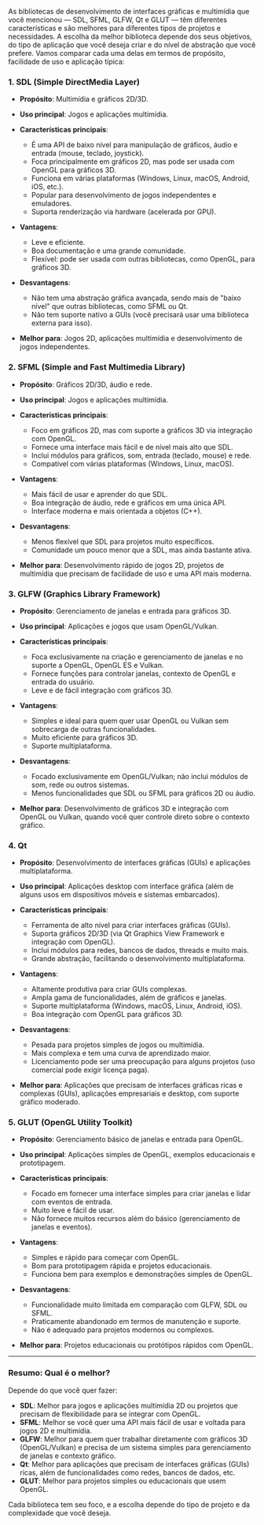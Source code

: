 As bibliotecas de desenvolvimento de interfaces gráficas e multimídia que você mencionou — SDL, SFML, GLFW, Qt e GLUT — têm diferentes características e são melhores para diferentes tipos de projetos e necessidades. A escolha da melhor biblioteca depende dos seus objetivos, do tipo de aplicação que você deseja criar e do nível de abstração que você prefere. Vamos comparar cada uma delas em termos de propósito, facilidade de uso e aplicação típica:

### 1. **SDL (Simple DirectMedia Layer)**

- **Propósito**: Multimídia e gráficos 2D/3D.
- **Uso principal**: Jogos e aplicações multimídia.
- **Características principais**:
  - É uma API de baixo nível para manipulação de gráficos, áudio e entrada (mouse, teclado, joystick).
  - Foca principalmente em gráficos 2D, mas pode ser usada com OpenGL para gráficos 3D.
  - Funciona em várias plataformas (Windows, Linux, macOS, Android, iOS, etc.).
  - Popular para desenvolvimento de jogos independentes e emuladores.
  - Suporta renderização via hardware (acelerada por GPU).
  
- **Vantagens**:
  - Leve e eficiente.
  - Boa documentação e uma grande comunidade.
  - Flexível: pode ser usada com outras bibliotecas, como OpenGL, para gráficos 3D.
  
- **Desvantagens**:
  - Não tem uma abstração gráfica avançada, sendo mais de "baixo nível" que outras bibliotecas, como SFML ou Qt.
  - Não tem suporte nativo a GUIs (você precisará usar uma biblioteca externa para isso).

- **Melhor para**: Jogos 2D, aplicações multimídia e desenvolvimento de jogos independentes.

### 2. **SFML (Simple and Fast Multimedia Library)**

- **Propósito**: Gráficos 2D/3D, áudio e rede.
- **Uso principal**: Jogos e aplicações multimídia.
- **Características principais**:
  - Foco em gráficos 2D, mas com suporte a gráficos 3D via integração com OpenGL.
  - Fornece uma interface mais fácil e de nível mais alto que SDL.
  - Inclui módulos para gráficos, som, entrada (teclado, mouse) e rede.
  - Compatível com várias plataformas (Windows, Linux, macOS).
  
- **Vantagens**:
  - Mais fácil de usar e aprender do que SDL.
  - Boa integração de áudio, rede e gráficos em uma única API.
  - Interface moderna e mais orientada a objetos (C++).
  
- **Desvantagens**:
  - Menos flexível que SDL para projetos muito específicos.
  - Comunidade um pouco menor que a SDL, mas ainda bastante ativa.

- **Melhor para**: Desenvolvimento rápido de jogos 2D, projetos de multimídia que precisam de facilidade de uso e uma API mais moderna.

### 3. **GLFW (Graphics Library Framework)**

- **Propósito**: Gerenciamento de janelas e entrada para gráficos 3D.
- **Uso principal**: Aplicações e jogos que usam OpenGL/Vulkan.
- **Características principais**:
  - Foca exclusivamente na criação e gerenciamento de janelas e no suporte a OpenGL, OpenGL ES e Vulkan.
  - Fornece funções para controlar janelas, contexto de OpenGL e entrada do usuário.
  - Leve e de fácil integração com gráficos 3D.
  
- **Vantagens**:
  - Simples e ideal para quem quer usar OpenGL ou Vulkan sem sobrecarga de outras funcionalidades.
  - Muito eficiente para gráficos 3D.
  - Suporte multiplataforma.
  
- **Desvantagens**:
  - Focado exclusivamente em OpenGL/Vulkan; não inclui módulos de som, rede ou outros sistemas.
  - Menos funcionalidades que SDL ou SFML para gráficos 2D ou áudio.

- **Melhor para**: Desenvolvimento de gráficos 3D e integração com OpenGL ou Vulkan, quando você quer controle direto sobre o contexto gráfico.

### 4. **Qt**

- **Propósito**: Desenvolvimento de interfaces gráficas (GUIs) e aplicações multiplataforma.
- **Uso principal**: Aplicações desktop com interface gráfica (além de alguns usos em dispositivos móveis e sistemas embarcados).
- **Características principais**:
  - Ferramenta de alto nível para criar interfaces gráficas (GUIs).
  - Suporta gráficos 2D/3D (via Qt Graphics View Framework e integração com OpenGL).
  - Inclui módulos para redes, bancos de dados, threads e muito mais.
  - Grande abstração, facilitando o desenvolvimento multiplataforma.
  
- **Vantagens**:
  - Altamente produtiva para criar GUIs complexas.
  - Ampla gama de funcionalidades, além de gráficos e janelas.
  - Suporte multiplataforma (Windows, macOS, Linux, Android, iOS).
  - Boa integração com OpenGL para gráficos 3D.

- **Desvantagens**:
  - Pesada para projetos simples de jogos ou multimídia.
  - Mais complexa e tem uma curva de aprendizado maior.
  - Licenciamento pode ser uma preocupação para alguns projetos (uso comercial pode exigir licença paga).

- **Melhor para**: Aplicações que precisam de interfaces gráficas ricas e complexas (GUIs), aplicações empresariais e desktop, com suporte gráfico moderado.

### 5. **GLUT (OpenGL Utility Toolkit)**

- **Propósito**: Gerenciamento básico de janelas e entrada para OpenGL.
- **Uso principal**: Aplicações simples de OpenGL, exemplos educacionais e prototipagem.
- **Características principais**:
  - Focado em fornecer uma interface simples para criar janelas e lidar com eventos de entrada.
  - Muito leve e fácil de usar.
  - Não fornece muitos recursos além do básico (gerenciamento de janelas e eventos).
  
- **Vantagens**:
  - Simples e rápido para começar com OpenGL.
  - Bom para prototipagem rápida e projetos educacionais.
  - Funciona bem para exemplos e demonstrações simples de OpenGL.
  
- **Desvantagens**:
  - Funcionalidade muito limitada em comparação com GLFW, SDL ou SFML.
  - Praticamente abandonado em termos de manutenção e suporte.
  - Não é adequado para projetos modernos ou complexos.

- **Melhor para**: Projetos educacionais ou protótipos rápidos com OpenGL.

---

### Resumo: Qual é o melhor?

Depende do que você quer fazer:

- **SDL**: Melhor para jogos e aplicações multimídia 2D ou projetos que precisam de flexibilidade para se integrar com OpenGL.
- **SFML**: Melhor se você quer uma API mais fácil de usar e voltada para jogos 2D e multimídia.
- **GLFW**: Melhor para quem quer trabalhar diretamente com gráficos 3D (OpenGL/Vulkan) e precisa de um sistema simples para gerenciamento de janelas e contexto gráfico.
- **Qt**: Melhor para aplicações que precisam de interfaces gráficas (GUIs) ricas, além de funcionalidades como redes, bancos de dados, etc.
- **GLUT**: Melhor para projetos simples ou educacionais que usem OpenGL.

Cada biblioteca tem seu foco, e a escolha depende do tipo de projeto e da complexidade que você deseja.